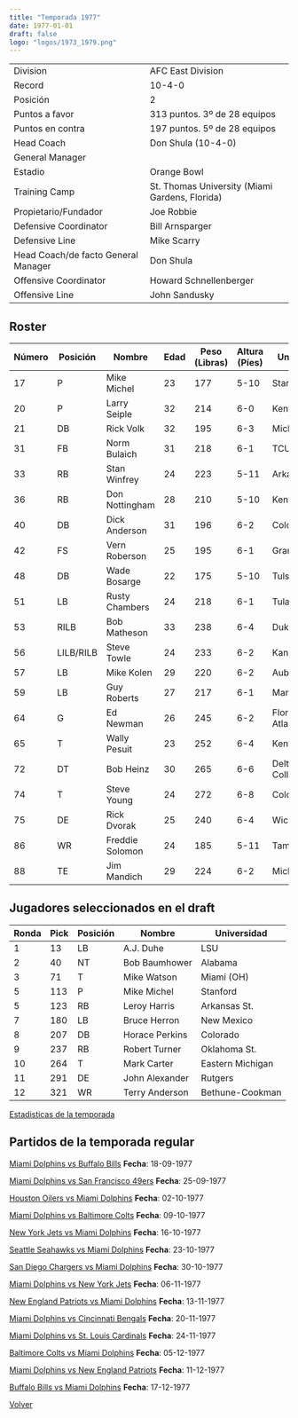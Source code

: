 ```yaml
---
title: "Temporada 1977"
date: 1977-01-01
draft: false
logo: "logos/1973_1979.png"
---
```


|                      |                      |
|-------------------------|---------------------------|
| Division               | AFC East Division            |
| Record                 | 10-4-0              |
| Posición               | 2            |
| Puntos a favor         | 313 puntos. 3º de 28 equipos           |
| Puntos en contra       | 197 puntos. 5º de 28 equipos       |
| Head Coach             | Don Shula (10-4-0)               |
| General Manager        |       |
| Estadio                | Orange Bowl             |
| Training Camp          | St. Thomas University (Miami Gardens, Florida)        |
| Propietario/Fundador | Joe Robbie |
| Defensive Coordinator | Bill Arnsparger |
| Defensive Line | Mike Scarry |
| Head Coach/de facto General Manager | Don Shula |
| Offensive Coordinator | Howard Schnellenberger |
| Offensive Line | John Sandusky |


## Roster

| Número | Posición | Nombre           | Edad | Peso (Libras) | Altura (Píes) | Universidad          |
|--------|----------|------------------|------|---------------|---------------|----------------------|
| 17 | P | Mike Michel | 23 | 177 | 5-10 | Stanford |
| 20 | P | Larry Seiple | 32 | 214 | 6-0 | Kentucky |
| 21 | DB | Rick Volk | 32 | 195 | 6-3 | Michigan |
| 31 | FB | Norm Bulaich | 31 | 218 | 6-1 | TCU |
| 33 | RB | Stan Winfrey | 24 | 223 | 5-11 | Arkansas St. |
| 36 | RB | Don Nottingham | 28 | 210 | 5-10 | Kent St. |
| 40 | DB | Dick Anderson | 31 | 196 | 6-2 | Colorado |
| 42 | FS | Vern Roberson | 25 | 195 | 6-1 | Grambling St. |
| 48 | DB | Wade Bosarge | 22 | 175 | 5-10 | Tulsa |
| 51 | LB | Rusty Chambers | 24 | 218 | 6-1 | Tulane |
| 53 | RILB | Bob Matheson | 33 | 238 | 6-4 | Duke |
| 56 | LILB/RILB | Steve Towle | 24 | 233 | 6-2 | Kansas |
| 57 | LB | Mike Kolen | 29 | 220 | 6-2 | Auburn |
| 59 | LB | Guy Roberts | 27 | 217 | 6-1 | Maryland |
| 64 | G | Ed Newman | 26 | 245 | 6-2 | Florida Atlantic,Duke |
| 65 | T | Wally Pesuit | 23 | 252 | 6-4 | Kentucky |
| 72 | DT | Bob Heinz | 30 | 265 | 6-6 | Delta College,Pacific |
| 74 | T | Steve Young | 24 | 272 | 6-8 | Colorado |
| 75 | DE | Rick Dvorak | 25 | 240 | 6-4 | Wichita St. |
| 86 | WR | Freddie Solomon | 24 | 185 | 5-11 | Tampa |
| 88 | TE | Jim Mandich | 29 | 224 | 6-2 | Michigan |


## Jugadores seleccionados en el draft

| Ronda | Pick | Posición | Nombre           | Universidad          |
|-------|------|----------|------------------|----------------------|
| 1 | 13 | LB | A.J. Duhe | LSU |
| 2 | 40 | NT | Bob Baumhower | Alabama |
| 3 | 71 | T | Mike Watson | Miami (OH) |
| 5 | 113 | P | Mike Michel | Stanford |
| 5 | 123 | RB | Leroy Harris | Arkansas St. |
| 7 | 180 | LB | Bruce Herron | New Mexico |
| 8 | 207 | DB | Horace Perkins | Colorado |
| 9 | 237 | RB | Robert Turner | Oklahoma St. |
| 10 | 264 | T | Mark Carter | Eastern Michigan |
| 11 | 291 | DE | John Alexander | Rutgers |
| 12 | 321 | WR | Terry Anderson | Bethune-Cookman |



[Estadisticas de la temporada](/historia/stats/1977)

## Partidos de la temporada regular

[Miami Dolphins vs Buffalo Bills](/historia/partidos/mia-buf-19770918) **Fecha**: 18-09-1977

[Miami Dolphins vs San Francisco 49ers](/historia/partidos/mia-sf-19770925) **Fecha**: 25-09-1977

[Houston Oilers vs Miami Dolphins](/historia/partidos/hou-mia-19771002) **Fecha**: 02-10-1977

[Miami Dolphins vs Baltimore Colts](/historia/partidos/mia-clt-19771009) **Fecha**: 09-10-1977

[New York Jets vs Miami Dolphins](/historia/partidos/nyj-mia-19771016) **Fecha**: 16-10-1977

[Seattle Seahawks vs Miami Dolphins](/historia/partidos/sea-mia-19771023) **Fecha**: 23-10-1977

[San Diego Chargers vs Miami Dolphins](/historia/partidos/sd-mia-19771030) **Fecha**: 30-10-1977

[Miami Dolphins vs New York Jets](/historia/partidos/mia-nyj-19771106) **Fecha**: 06-11-1977

[New England Patriots vs Miami Dolphins](/historia/partidos/ne-mia-19771113) **Fecha**: 13-11-1977

[Miami Dolphins vs Cincinnati Bengals](/historia/partidos/mia-cin-19771120) **Fecha**: 20-11-1977

[Miami Dolphins vs St. Louis Cardinals](/historia/partidos/mia-stl-19771124) **Fecha**: 24-11-1977

[Baltimore Colts vs Miami Dolphins](/historia/partidos/clt-mia-19771205) **Fecha**: 05-12-1977

[Miami Dolphins vs New England Patriots](/historia/partidos/mia-ne-19771211) **Fecha**: 11-12-1977

[Buffalo Bills vs Miami Dolphins](/historia/partidos/buf-mia-19771217) **Fecha**: 17-12-1977





[Volver](/historia)